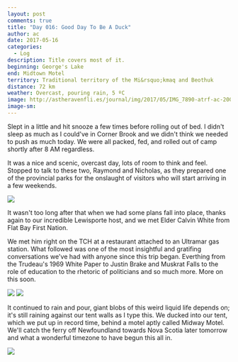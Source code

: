```yaml
---
layout: post
comments: true
title: "Day 016: Good Day To Be A Duck"
author: ac
date: 2017-05-16
categories:
  - Log
description: Title covers most of it.
beginning: George's Lake 
end: Midtown Motel
territory: Traditional territory of the Mi&rsquo;kmaq and Beothuk
distance: 72 km
weather: Overcast, pouring rain, 5 ºC
image: http://astheravenfli.es/journal/img/2017/05/IMG_7890-atrf-ac-2000-web.jpg
image-sm:
---
```


Slept in a little and hit snooze a few times before rolling out of bed. I didn't sleep as much as I could've in Corner Brook and we didn't think we needed to push as much today. We were all packed, fed, and rolled out of camp shortly after 8 AM regardless.

It was a nice and scenic, overcast day, lots of room to think and feel. Stopped to talk to these two, Raymond and Nicholas, as they prepared one of the provincial parks for the onslaught of visitors who will start arriving in a few weekends.

<img src="http://astheravenfli.es/journal/img/2017/05/IMG_7896-atrf-ac-2000-web.jpg">

It wasn't too long after that when we had some plans fall into place, thanks again to our incredible Lewisporte host, and we met Elder Calvin White from Flat Bay First Nation. 

We met him right on the TCH at a restaurant attached to an Ultramar gas station. What followed was one of the most insightful and gratifing conversations we've had with anyone since this trip began. Everthing from the Trudeau's 1969 White Paper to Justin Brake and Muskrat Falls to the role of education to the rhetoric of politicians and so much more. More on this soon.

<img src="http://astheravenfli.es/journal/img/2017/05/IMG_1602-atrf-jcr-2000-web.jpg">

<img src="http://astheravenfli.es/journal/img/2017/05/IMG_7900-atrf-ac-2000-web.jpg">

It continued to rain and pour, giant blobs of this weird liquid life depends on; it's still raining against our tent walls as I type this. We ducked into our tent, which we put up in record time, behind a motel aptly called Midway Motel. We'll catch the ferry off Newfoundland towards Nova Scotia later tomorrow and what a wonderful timezone to have begun this all in. 

<img src="http://astheravenfli.es/journal/img/2017/05/IMG_7908-atrf-ac-2000-web.jpg">